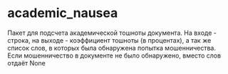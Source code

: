 # academic_nausea

Пакет для подсчета академической тошноты документа. На входе - строка, на выходе - коэффициент тошноты (в процентах), а так же список слов, в которых была обнаружена попытка мошенничества. Если мошенничество в документе не было обнаружено, вместо слов отдаёт None
